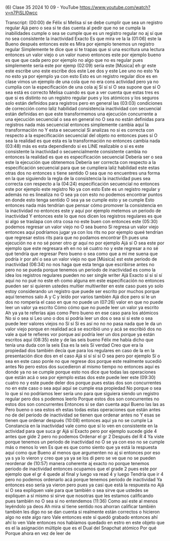(6) Clase 35 2024 10 09 - YouTube
https://www.youtube.com/watch?v=n7PjSLI0wcc

Transcript:
(00:00) de Félix sí Melisa sí se debe cumplir que sea un registro regular Ajá pero o sea si te das cuenta al pedir que no se cumpla la inabilidades cumple o sea se cumple que es un registro regular no aj sí que no sea consistente la inactividad Exacto Es que mira ve la la
(01:06) este la Bueno después entonces este es Mira por ejemplo tenemos un registro regular Simplemente te dice que si te trapas que si una escritura una lectura entonces un valor viejo o un valor nuevo entonces este por ejemplo bueno es que que cada pero por ejemplo no algo que no es regular pues simplemente sería este por ejemp
(02:09) sería este [Música] eh gr este este escribe uno este escribe dos este Lee dos y este Lee uno no esto Ya no esto ya por ejemplo ya con esto Esto es un registro regular dice es en clase vimos un ejemplo de una cola que no era cons actividad pero ya no cumplía con la especificación de una cola aj Sí sí sí O sea supone que sí O sea está es correcto Melisa cuando es que a ver cuenta que estas tres es que si es distinto no un registro regular pues y los atómicos y los seguros solo están definidos para registros pero en general las
(03:03) condiciones de corrección como laliz habilidad consistencia inactividad con secuencial están definidas en que este transformemos una ejecución concurrente a una ejecución secuencial o sea en general no O sea no están definidas para registros nada más secuencial entonces simplemente cambia aquí la transformación no Y esta e secuencial Si analizas no si es correcta con respecto a la especificación secuencial del objeto no entonces pues sí O sea la realidad es que esta es la transformación no entonces cambia nada
(03:48) más es esta dependiendo si es LINE realizable o si es este consistente la inactividad o secuencialmente consistente cambia no entonces la realidad es que es especificación secuencial Debería ser o sea este la ejecución que obtenemos Debería ser correcta con respecto a la especificación secuencial para que se cumpliera laliz habilidad este estas otras dos no entonces s tiene sentido O sea que no encuentres una forma en la que siguiendo la regla de la consistencia la inactividad pues sea correcta con respecto a la
(04:24) especificación secuencial no entonces este por ejemplo este registro No ya con esto Este es un registro regular y además no es linealiza no O sea ya con esto no podemos encontrar puntos en donde esto tenga sentido O sea ya se cumple esto y se cumple Esto entonces nada más tendrían que pensar cómo promover la consistencia en la inactividad no entonces este y aquí por ejemplo metemos un periodo de inactividad Y entonces este lo que nos dicen los registros regulares es que si algo se traslapa con otra cosa no este buen con entonces este
(05:30) podemos regresar un valor viejo no O sea bueno Si regresa un valor viejo entonces aquí podríamos jugar ya con los rits no por ejemplo queé tendrían que regresar estos rits para que no podamos encontrar Eh pues una ejecución no e no sé poner otro gr aquí no por ejemplo Ajá sí O sea este por ejemplo que este regresara eh en no sé cuatro no y este regresar a no sé qué tendría que regresar Pero bueno o sea como que a mí me suena que podría ir por ahí o sea un valor viejo no que [Música] est este periodo de inactividad
(06:34) no nos haga que esta tenga que escribirse antes no pero no se pueda porque tenemos un periodo de inactividad es como la idea los registros regulares pueden no ser single writer Ajá Exacto sí sí sí sí aquí no no pué no este eh como alguna em este especificación no entonces pueden ser si quieren ustedes multier multiwriter en este caso pues yo solo estoy considerando un registro que puede ser escrito por muchos porque aquí tenemos salo A y C y leído por varios también Ajá dice pero si le un dos no rompería el caso en que no puede un
(07:26) valor en que no puede leer un valor ya escrito Cómo cómo que no puede leer un valor ya escrito Ah ya ya te referías ajas como Pero bueno en ese caso para los atómicos No si o sea si Leo uno o dos si podría leer un dos o sea si si este o sea puede leer valores viejos no Sí sí Si es así no no no pasa nada que le da un valor viejo porque en realidad acá se escribió uno y acá se escribió dos no vale a qué te refieres vor porque así podría leer un dos porque ya están escritos aquí
(08:35) este y de las seis bueno Félix me había dicho que tenía una duda con la seis Esa es la seis Sí verdad Creo que era la propiedad dos también decía que para los regulares en caso de la en la presentación dice dos en el caso Ajá sí sí sí sí O sea pero por ejemplo Sí o sea en este caso ponle no que regrese dos porque este realmente sucedió antes No pero estos dos sucedieron al mismo tiempo no entonces aquí es donde ya no se cumple porque esto nos dice que todas las operaciones que están acá o sea por ejemplo estas dos este puede leer este
(09:30) cuatro no y este puede deler dos porque pues estas dos son concurrentes no en este caso o sea aquí aquí se cumple esa propiedad No porque o sea lo que sí no podríamos leer sería uno para que siguiera siendo un registro regular pero dos s podemos leerlo Porque estos dos son concurrentes no estos dos son concurrentes Entonces si se dan cuenta aquí Bueno las las as Pero bueno o sea estos eh estas todas estas operaciones que están antes no de del periodo de inactividad se tienen que ordenar antes no Y esas se tienen que ordenar después
(10:08) entonces aquí ya no se cumple La Constancia en la inactividad vale como que sí lo ven en consistente en la actividad para que suca gr Ajá sí Exacto pero por ejemplo sucede gide 4 antes que gide 2 pero no podemos Ordenar el gr 2 Después del R 4 Ya viste porque tenemos un periodo de inactividad no O se ya con eso no se cumple más o menos lo ven Es que es que como siento que ya está la respuesta aquí como que Bueno al menos que argumenten no aj si entonces por eso ya s ya lo vieron y creo que ya ya se los di pero se ve que no se pueden reordenar de
(10:57) manera coherente aj exacto no porque tenemos periodo de inactividad entonces ocupamos que el grade 2 pues este por ejemplo que el gr 4 quede al final y luego va read 4 y luego Tendría que ir 4 pero no podemos ordenarlo acá porque tenemos periodo de inactividad Ya entonces eso sería ya vieron pero pues ya casi que está la respuesta no Ajá sí O sea expliquen vale para que también o sea sirve que ustedes se expliquen a sí mismo si sirve que nosotras que les estamos calificando pues también no O sea si no entendemos
(11:36) Como así este al menos leyéndolo ya deos Ah mira sí tiene sentido nos ahorran calificar también también les digo no se dan cuenta si realmente están correctos o hicieron algo no este algo raro Vale entonces este sí quedó grabado entonces ahí ahí lo ven Vale entonces nos habíamos quedado en estro en este objeto que es el la asignación múltiple que es el Dual del Snapchat atómico Por qué Porque ahora en vez de leer de
